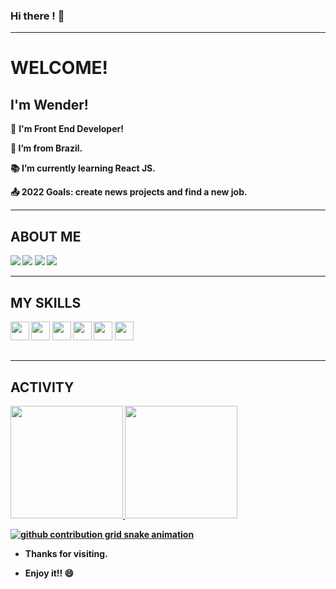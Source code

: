### Hi there ! 👋

----------------------------------------------------------------------------

# WELCOME!

 

## I'm Wender!

 

📱 <strong>I'm Front End Developer!

:house_with_garden: I’m from Brazil.

:books: I’m currently learning React JS.

:outbox_tray: 2022 Goals: create news projects and find a new job.



 ----------------------------------------------------------------------------

## ABOUT ME
<div>
 <a href="https://api.whatsapp.com/send?phone=5511992566539&text=Ol%C3%A1!"><img src="https://img.shields.io/badge/WhatsApp-25D366?style=for-the-badge&logo=whatsapp&logoColor=white" /></a>
 <a href="https://www.instagram.com/wen_barbosa"><img src="https://img.shields.io/badge/Instagram-E4405F?style=for-the-badge&logo=instagram&logoColor=white" /></a>
 <a href="mailto:wenblack012@gmail.com"><img src="https://img.shields.io/badge/Gmail-D14836?style=for-the-badge&logo=gmail&logoColor=white" /></a>
 <a href="https://www.linkedin.com/in/wender-jose-santos-4b1473217/"><img src="https://img.shields.io/badge/LinkedIn-0077B5?style=for-the-badge&logo=linkedin&logoColor=white" /></a>
</div>

----------------------------------------------------------------------------


## MY SKILLS
<div>
<img width="30px" src="https://cdn.jsdelivr.net/gh/devicons/devicon/icons/typescript/typescript-original.svg" />
<img width="30px" src="https://cdn.jsdelivr.net/gh/devicons/devicon/icons/javascript/javascript-original.svg" />
<img width="30px" src="https://cdn.jsdelivr.net/gh/devicons/devicon/icons/nodejs/nodejs-original.svg" />
<img width="30px" src="https://cdn.jsdelivr.net/gh/devicons/devicon/icons/react/react-original.svg" />
<img width="30px" src="https://cdn.jsdelivr.net/gh/devicons/devicon/icons/html5/html5-original.svg" />
<img width="30px" src="https://cdn.jsdelivr.net/gh/devicons/devicon/icons/css3/css3-original.svg" />


</div>

##
----------------------------------------------------------------------------------

## ACTIVITY
<!-- github workflow  -->
<div>
 <a href="https://www.github.com/wenblack">
  <img height="180em" src="https://github-readme-stats.vercel.app/api?username=wenblack&show_icons=true&theme=dark&include_all_commits=true&count_private=false"/>
  <img height="180em" src="https://github-readme-stats.vercel.app/api/top-langs/?username=wenblack&layout=compact&langs_count=16&theme=dark&count_private=false"/>
</div>
 

 ![github contribution grid snake animation](https://raw.githubusercontent.com/devjosecarlosteles/devjosecarlosteles/output/github-contribution-grid-snake.svg)
</a>

- Thanks for visiting.

- Enjoy it!! 😄
